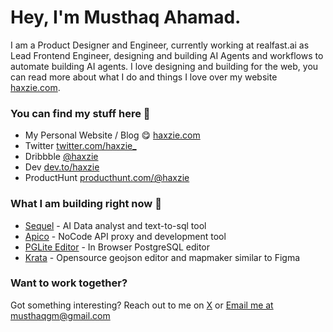 # Hey, I'm Musthaq Ahamad.

I am a Product Designer and Engineer, currently working at realfast.ai as Lead Frontend Engineer, designing and building AI Agents and workflows to automate building AI agents. I love designing and building for the web, you can read more about what I do and things I love over my website [haxzie.com](https://haxzie.com).

### You can find my stuff here :leaves: 
- My Personal Website / Blog :yum: [haxzie.com](https://haxzie.com)
- Twitter [twitter.com/haxzie_](https://twitter.com/haxzie_)
- Dribbble [@haxzie](https://dribbble.com/haxzie)
- Dev [dev.to/haxzie](https://dev.to/haxzie)
- ProductHunt [producthunt.com/@haxzie](https://producthunt.com/@haxzie)

### What I am building right now :wrench: 
- [Sequel](https://sequel.sh) - AI Data analyst and text-to-sql tool
- [Apico](https://apico.dev) - NoCode API proxy and development tool
- [PGLite Editor](https://pgsql.sequel.sh) - In Browser PostgreSQL editor
- [Krata](https://krata.app) - Opensource geojson editor and mapmaker similar to Figma

### Want to work together?
Got something interesting? Reach out to me on [X](https://x.com/haxzie_) or [Email me at musthaqgm@gmail.com](mailto:musthaq.gm@gmail.com)
